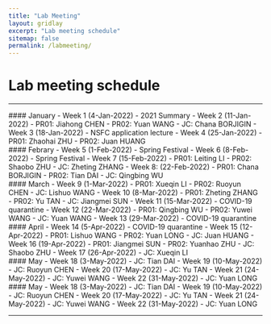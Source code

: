 ```yaml
---
title: "Lab Meeting"
layout: gridlay
excerpt: "Lab meeting schedule"
sitemap: false
permalink: /labmeeting/
---
```


# Lab meeting schedule

---

<div class="col-sm-4 clearfix">
#### January
- Week 1 (4-Jan-2022)
  - 2021 Summary
- Week 2 (11-Jan-2022)
  - PR01: Jiahong CHEN
  - PR02: Yuan WANG
  - JC: Chana BORJIGIN
- Week 3 (18-Jan-2022)
  - NSFC application lecture
- Week 4 (25-Jan-2022)
  - PR01: Zhaohai ZHU
  - PR02: Juan HUANG

</div>

<div class="col-sm-4 clearfix">
#### Febrary
- Week 5 (1-Feb-2022)
  - Spring Festival
- Week 6 (8-Feb-2022)
  - Spring Festival
- Week 7 (15-Feb-2022)
  - PR01: Leiting LI
  - PR02: Shaobo ZHU
  - JC: Zheting ZHANG
- Week 8: (22-Feb-2022)
  - PR01: Chana BORJIGIN
  - PR02: Tian DAI
  - JC: Qingbing WU
</div>

<div class="col-sm-4 clearfix">
#### March
- Week 9 (1-Mar-2022)
  - PR01: Xueqin LI
  - PR02: Ruoyun CHEN
  - JC: Lishuo WANG
- Week 10 (8-Mar-2022)
  - PR01: Zheting ZHANG
  - PR02: Yu TAN
  - JC: Jiangmei SUN
- Week 11 (15-Mar-2022)
  - COVID-19 quarantine
- Week 12 (22-Mar-2022)
  - PR01: Qingbing WU
  - PR02: Yuwei WANG
  - JC: Yuan WANG
- Week 13 (29-Mar-2022)
  - COVID-19 quarantine
</div>

<div class="col-sm-4 clearfix">
#### April
- Week 14 (5-Apr-2022)
  - COVID-19 quarantine
- Week 15 (12-Apr-2022)
  - PR01: Lishuo WANG
  - PR02: Yuan LONG
  - JC: Juan HUANG
- Week 16 (19-Apr-2022)
  - PR01: Jiangmei SUN
  - PR02: Yuanhao ZHU
  - JC: Shaobo ZHU
- Week 17 (26-Apr-2022)
  - JC: Xueqin LI
</div>

<div class="col-sm-4 clearfix">
#### May
- Week 18 (3-May-2022)
  - JC: Tian DAI
- Week 19 (10-May-2022)
  - JC: Ruoyun CHEN
- Week 20 (17-May-2022)
  - JC: Yu TAN
- Week 21 (24-May-2022)
  - JC: Yuwei WANG
- Week 22 (31-May-2022)
  - JC: Yuan LONG
</div>

<div class="col-sm-4 clearfix">
#### May
- Week 18 (3-May-2022)
  - JC: Tian DAI
- Week 19 (10-May-2022)
  - JC: Ruoyun CHEN
- Week 20 (17-May-2022)
  - JC: Yu TAN
- Week 21 (24-May-2022)
  - JC: Yuwei WANG
- Week 22 (31-May-2022)
  - JC: Yuan LONG
</div>

---
